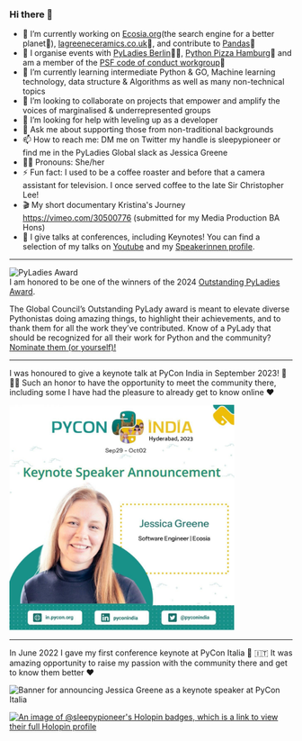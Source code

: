 ### Hi there 👋

- 🔭 I’m currently working on [Ecosia.org](ecosia.org)(the search engine for a better planet🌱), [lagreeneceramics.co.uk](https://www.lagreeneceramics.co.uk)🐫, and contribute to [Pandas](https://github.com/pandas-dev)🐼
- 🤝 I organise events with [PyLadies Berlin](https://github.com/PyLadiesBerlin/community-organisation)👩‍💻, [Python Pizza Hamburg](https://github.com/pythonpizza/hamburg.python.pizza)🍕 and am a member of the [PSF code of conduct workgroup](https://wiki.python.org/psf/ConductWG/Charter)🐍
- 🌱 I’m currently learning intermediate Python & GO, Machine learning technology, data structure & Algorithms as well as many non-technical topics
- 👯 I’m looking to collaborate on projects that empower and amplify the voices of marginalised & underrepresented groups
- 🤔 I’m looking for help with leveling up as a developer
- 💬 Ask me about supporting those from non-traditional backgrounds
- 📫 How to reach me: DM me on Twitter my handle is sleepypioneer or find me in the PyLadies Global slack as Jessica Greene
- 👩‍🦰 Pronouns: She/her
- ⚡ Fun fact: I used to be a coffee roaster and before that a camera assistant for television. I once served coffee to the late Sir Christopher Lee!
- 🎬 My short documentary Kristina's Journey https://vimeo.com/30500776 (submitted for my Media Production BA Hons)
- 🎤 I give talks at conferences, including Keynotes! You can find a selection of my talks on [Youtube](https://www.youtube.com/playlist?list=PLCGuJZQNXFTidff2NaaWSd3MMiA2MjHMy) and my [Speakerinnen profile](https://speakerinnen.org/en/profiles/jessica-greene).

---

![PyLadies Award](https://img.shields.io/badge/🏆💜%20%20%20Outstanding%20PyLadies%20Award%202024%20Winner%20%20💎-purple.svg)  
I am honored to be one of the winners of the 2024 [Outstanding PyLadies Award](https://kit.pyladies.com/en/latest/global/award.html).

The Global Council’s Outstanding PyLady award is meant to elevate diverse Pythonistas doing amazing things, to highlight their achievements, and to thank them for all the work they’ve contributed. Know of a PyLady that should be recognized for all their work for Python and the community? [Nominate them (or yourself)!](https://docs.google.com/forms/d/e/1FAIpQLSccnm4kYFez8SPWJD7ZfaAojHZE0qoLF_MLarGzzzc3pcY-xA/viewform)

---

I was honoured to give a keynote talk at PyCon India in September 2023! 🐍🇮🇳 Such an honor to have the opportunity to meet the community there, including some I have had the pleasure to already get to know online ♥

<img title="pycon india keynote banner" alt="Banner for announcing Jessica Greene as a keynote speaker at PyCon India" src="/pycon_india.jpeg" style="width: 400px;">

---

In June 2022 I gave my first conference keynote at PyCon Italia 🍝 🇮🇹 It was amazing opportunity to raise my passion with the community there and get to know them better ♥

<img title="pycon india keynote banner" alt="Banner for announcing Jessica Greene as a keynote speaker at PyCon Italia" src="/pycon_italia.jpeg" style="width: 400px;">

[![An image of @sleepypioneer's Holopin badges, which is a link to view their full Holopin profile](https://holopin.me/sleepypioneer)](https://holopin.io/@sleepypioneer)

